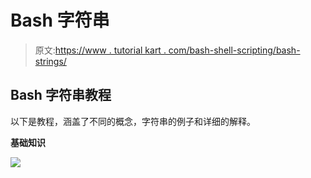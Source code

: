 # Bash 字符串

> 原文:[https://www . tutorial kart . com/bash-shell-scripting/bash-strings/](https://www.tutorialkart.com/bash-shell-scripting/bash-strings/)

## Bash 字符串教程

以下是教程，涵盖了不同的概念，字符串的例子和详细的解释。

**基础知识**

[![](../Images/925da31b32d6bc3827932f6c8afb11bb.png)](https://www.tutorialkart.com/)